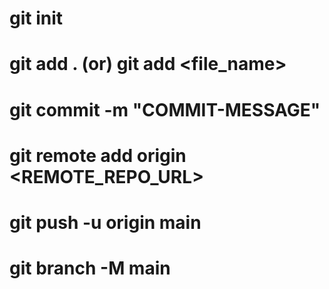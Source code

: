 # git init
# git add . (or) git add <file_name>
# git commit -m "COMMIT-MESSAGE"
# git remote add origin <REMOTE_REPO_URL>
# git push -u origin main
# git branch -M main
